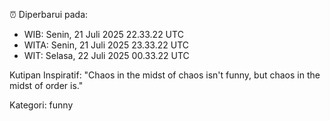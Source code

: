 ⏰ Diperbarui pada:
- WIB: Senin, 21 Juli 2025 22.33.22 UTC
- WITA: Senin, 21 Juli 2025 23.33.22 UTC
- WIT: Selasa, 22 Juli 2025 00.33.22 UTC

Kutipan Inspiratif:
"Chaos in the midst of chaos isn't funny, but chaos in the midst of order is."


Kategori: funny

